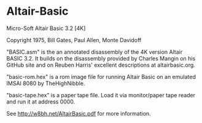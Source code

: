 # Altair-Basic



Micro-Soft Altair Basic 3.2 \[4K]

Copyright 1975, Bill Gates, Paul Allen, Monte Davidoff



"BASIC.asm" is the an annotated disassembly of the 4K version Altair BASIC 3.2.  It builds on the disassembly provided by Charles Mangin on his GitHub site and on Reuben Harris' excellent descriptions at altairbasic.org. 



"basic-rom.hex" is a rom image file for running Altair Basic on an emulated IMSAI 8080 by TheHighNibble.



"basic-tape.hex" is a paper tape file.  Load it via monitor/paper tape reader and run it at address 0000.



See http://w8bh.net/AltairBasic.pdf for more information.





